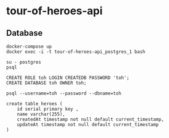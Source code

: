 # tour-of-heroes-api

## Database

```
docker-compose up
docker exec -i -t tour-of-heroes-api_postgres_1 bash
```

```
su - postgres
psql
```

```
CREATE ROLE toh LOGIN CREATEDB PASSWORD 'toh';
CREATE DATABASE toh OWNER toh;
```

```
psql --username=toh --password --dbname=toh
```

```postgresql
create table heroes (
    id serial primary key ,
    name varchar(255),
    createdAt timestamp not null default current_timestamp,
    updateAt timestamp not null default current_timestamp
)
```

